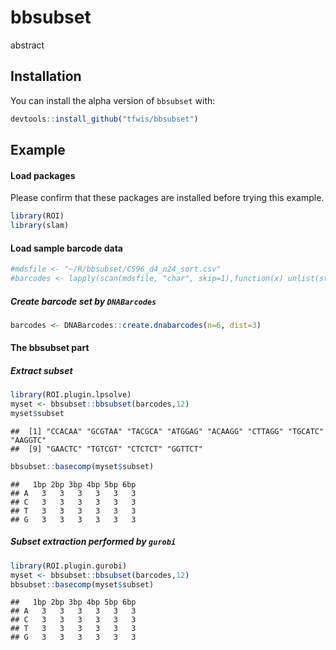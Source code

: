 
# bbsubset

abstract

## Installation

You can install the alpha version of `bbsubset` with:

``` r
devtools::install_github("tfwis/bbsubset")
```

## Example

#### Load packages

Please confirm that these packages are installed before trying this
example.

``` r
library(ROI)
library(slam)
```

#### Load sample barcode data

``` r
#mdsfile <- "~/R/bbsubset/CS96_d4_n24_sort.csv"
#barcodes <- lapply(scan(mdsfile, "char", skip=1),function(x) unlist(strsplit(x,','))[-1])[[1]]
```

##### Create barcode set by `DNABarcodes`

``` r
barcodes <- DNABarcodes::create.dnabarcodes(n=6, dist=3)
```

#### The bbsubset part

##### Extract subset

``` r
library(ROI.plugin.lpsolve)
myset <- bbsubset::bbsubset(barcodes,12)
myset$subset
```

    ##  [1] "CCACAA" "GCGTAA" "TACGCA" "ATGGAG" "ACAAGG" "CTTAGG" "TGCATC" "AAGGTC"
    ##  [9] "GAACTC" "TGTCGT" "CTCTCT" "GGTTCT"

``` r
bbsubset::basecomp(myset$subset)
```

    ##   1bp 2bp 3bp 4bp 5bp 6bp
    ## A   3   3   3   3   3   3
    ## C   3   3   3   3   3   3
    ## T   3   3   3   3   3   3
    ## G   3   3   3   3   3   3

##### Subset extraction performed by `gurobi`

``` r
library(ROI.plugin.gurobi)
myset <- bbsubset::bbsubset(barcodes,12)
bbsubset::basecomp(myset$subset)
```

    ##   1bp 2bp 3bp 4bp 5bp 6bp
    ## A   3   3   3   3   3   3
    ## C   3   3   3   3   3   3
    ## T   3   3   3   3   3   3
    ## G   3   3   3   3   3   3
